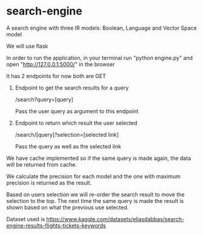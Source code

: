 # search-engine

A search engine with three IR models: Boolean, Language and Vector Space model

We will use flask

In order to run the application, in your terminal run "python engine.py" and open "http://127.0.0.1:5000/" in the browser

It has 2 endpoints for now both are GET

1. Endpoint to get the search results for a query

    /search?query=[query]

    Pass the user query as argument to this endpoint

2. Endpoint to return which result the user selected

    /search/[query]?selection=[selected link]

    Pass the query as well as the selected link

We have cache implemented so if the same query is made again, the data will be returned from cache.

We calculate the precision for each model and the one with maximum precision is returned as the result.

Based on users selection we will re-order the search result to move the selection to the top.
The next time the same query is made the result is shown based on what the previous use selected.

Dataset used is https://www.kaggle.com/datasets/eliasdabbas/search-engine-results-flights-tickets-keywords